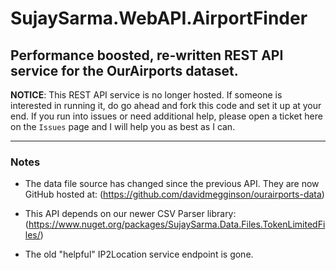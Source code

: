# SujaySarma.WebAPI.AirportFinder
Performance boosted, re-written REST API service for the OurAirports dataset. 
---
**NOTICE**: This REST API service is no longer hosted. If someone is interested in running it, do go ahead and fork this code and set it up at your end. If you run into issues or need additional help, please open a ticket here on the `Issues` page and I will help you as best as I can.

---

### Notes

- The data file source has changed since the previous API. They are now GitHub hosted at:
  (https://github.com/davidmegginson/ourairports-data)

- This API depends on our newer CSV Parser library:
  (https://www.nuget.org/packages/SujaySarma.Data.Files.TokenLimitedFiles/)

- The old "helpful" IP2Location service endpoint is gone.


